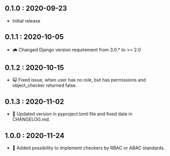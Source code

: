 ## 0.1.0 : 2020-09-23

- Initial release

## 0.1.1 : 2020-10-05

- 🌧 Changed Django version requirement from 3.0.* to >= 2.0

## 0.1.2 : 2020-10-15

- 😺 Fixed issue, when user has no role, but has permissions and object_checker returned false.

## 0.1.3 : 2020-11-02

- 🐄 Updated version in pyproject.toml file and fixed date in CHANGELOG.md.

## 1.0.0 : 2020-11-24

- 🐂 Added possibility to implement checkers by RBAC or ABAC standards.
